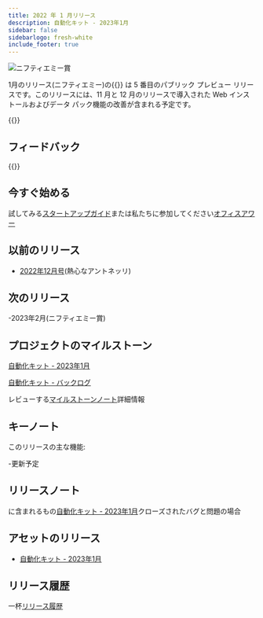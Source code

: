 ```yaml
---
title: 2022 年 1 月リリース
description: 自動化キット - 2023年1月
sidebar: false
sidebarlogo: fresh-white
include_footer: true
---
```

<div class="optional">

![ニフティエミー賞](/images/nifty-emmy.png)

1月のリリース(ニフティエミー)の{{<product-name>}} は 5 番目のパブリック プレビュー リリースです。このリリースには、11 月と 12 月のリリースで導入された Web インストールおよびデータ パック機能の改善が含まれる予定です。

</div>

<div class="optional">

{{<presentationStyles>}}

## フィードバック

{{<questions name="/releases/january-2023.json" completed="Thank you for providing feedback" showNavigationButtons=false >}}

</div>

<div class="optional">

## 今すぐ始める

試してみる[スタートアップガイド](/ja/get-started)または私たちに参加してください[オフィスアワー](/ja/office-hours)

## 以前のリリース

- [2022年12月号](/ja/releases/december-2022)(熱心なアントネッリ)

## 次のリリース

-2023年2月(ニフティエミー賞)

## プロジェクトのマイルストーン

[自動化キット - 2023年1月](https://github.com/orgs/microsoft/projects/486/views/9)

[自動化キット - バックログ](https://github.com/orgs/microsoft/projects/486/views/1)

レビューする[マイルストーンノート](/ja/releases/milestones)詳細情報

## キーノート

このリリースの主な機能:

-更新予定

## リリースノート

に含まれるもの[自動化キット - 2023年1月](https://github.com/microsoft/powercat-automation-kit/releases/tag/AutomationKit-January2023)クローズされたバグと問題の場合

## アセットのリリース

- [自動化キット - 2023年1月](https://github.com/microsoft/powercat-automation-kit/releases/tag/AutomationKit-January2023)

## リリース履歴

一杯[リリース履歴](/ja/releases)

</div>
